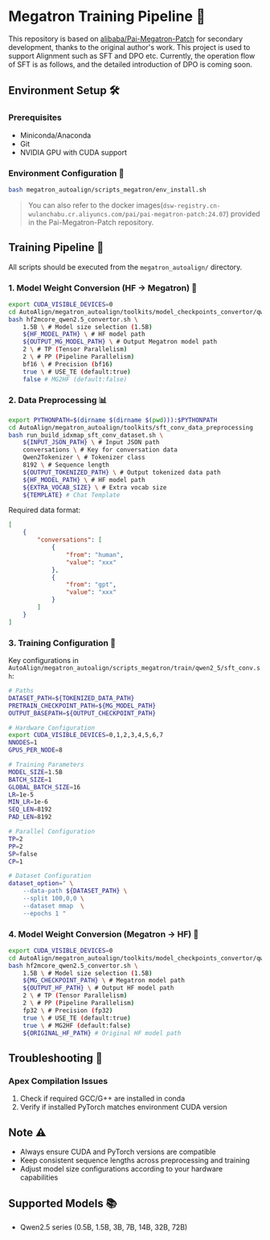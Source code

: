 # Megatron Training Pipeline 🚀

This repository is based on [alibaba/Pai-Megatron-Patch](https://github.com/alibaba/Pai-Megatron-Patch.git) for secondary development, thanks to the original author's work. This project is used to support Alignment such as SFT and DPO etc. Currently, the operation flow of SFT is as follows, and the detailed introduction of DPO is coming soon.

## Environment Setup 🛠️

### Prerequisites
- Miniconda/Anaconda
- Git
- NVIDIA GPU with CUDA support

### Environment Configuration 🔧
```bash
bash megatron_autoalign/scripts_megatron/env_install.sh
```
> You can also refer to the docker images(`dsw-registry.cn-wulanchabu.cr.aliyuncs.com/pai/pai-megatron-patch:24.07`)  provided in the Pai-Megatron-Patch repository.
## Training Pipeline 🔄

All scripts should be executed from the `megatron_autoalign/` directory.

### 1. Model Weight Conversion (HF → Megatron) 🔄

```bash
export CUDA_VISIBLE_DEVICES=0
cd AutoAlign/megatron_autoalign/toolkits/model_checkpoints_convertor/qwen
bash hf2mcore_qwen2.5_convertor.sh \
    1.5B \ # Model size selection (1.5B)
    ${HF_MODEL_PATH} \ # HF model path
    ${OUTPUT_MG_MODEL_PATH} \ # Output Megatron model path
    2 \ # TP (Tensor Parallelism)
    2 \ # PP (Pipeline Parallelism)
    bf16 \ # Precision (bf16)
    true \ # USE_TE (default:true)
    false # MG2HF (default:false)
```

### 2. Data Preprocessing 📊

```bash
export PYTHONPATH=$(dirname $(dirname $(pwd))):$PYTHONPATH
cd AutoAlign/megatron_autoalign/toolkits/sft_conv_data_preprocessing
bash run_build_idxmap_sft_conv_dataset.sh \
    ${INPUT_JSON_PATH} \ # Input JSON path
    conversations \ # Key for conversation data
    Qwen2Tokenizer \ # Tokenizer class
    8192 \ # Sequence length
    ${OUTPUT_TOKENIZED_PATH} \ # Output tokenized data path
    ${HF_MODEL_PATH} \ # HF model path
    ${EXTRA_VOCAB_SIZE} \ # Extra vocab size
    ${TEMPLATE} # Chat Template 
```

Required data format:
```json
[
    {
        "conversations": [
            {
                "from": "human",
                "value": "xxx"
            },
            {
                "from": "gpt",
                "value": "xxx"
            }
        ]
    }
]
```

### 3. Training Configuration 🎯

Key configurations in `AutoAlign/megatron_autoalign/scripts_megatron/train/qwen2_5/sft_conv.sh`:

```bash
# Paths
DATASET_PATH=${TOKENIZED_DATA_PATH}
PRETRAIN_CHECKPOINT_PATH=${MG_MODEL_PATH}
OUTPUT_BASEPATH=${OUTPUT_CHECKPOINT_PATH}

# Hardware Configuration
export CUDA_VISIBLE_DEVICES=0,1,2,3,4,5,6,7
NNODES=1
GPUS_PER_NODE=8

# Training Parameters
MODEL_SIZE=1.5B
BATCH_SIZE=1
GLOBAL_BATCH_SIZE=16
LR=1e-5
MIN_LR=1e-6
SEQ_LEN=8192
PAD_LEN=8192

# Parallel Configuration
TP=2
PP=2
SP=false
CP=1

# Dataset Configuration
dataset_option=" \
    --data-path ${DATASET_PATH} \
    --split 100,0,0 \
    --dataset mmap  \
    --epochs 1 "
```

### 4. Model Weight Conversion (Megatron → HF) 🔄

```bash
export CUDA_VISIBLE_DEVICES=0
cd AutoAlign/megatron_autoalign/toolkits/model_checkpoints_convertor/qwen
bash hf2mcore_qwen2.5_convertor.sh \
    1.5B \ # Model size selection (1.5B)
    ${MG_CHECKPOINT_PATH} \ # Megatron model path
    ${OUTPUT_HF_PATH} \ # Output HF model path
    2 \ # TP (Tensor Parallelism)
    2 \ # PP (Pipeline Parallelism)
    fp32 \ # Precision (fp32)
    true \ # USE_TE (default:true)
    true \ # MG2HF (default:false)
    ${ORIGINAL_HF_PATH} # Original HF model path
```

## Troubleshooting 🔧

### Apex Compilation Issues
1. Check if required GCC/G++ are installed in conda
2. Verify if installed PyTorch matches environment CUDA version

## Note ⚠️
- Always ensure CUDA and PyTorch versions are compatible
- Keep consistent sequence lengths across preprocessing and training
- Adjust model size configurations according to your hardware capabilities

## Supported Models 📚
- Qwen2.5 series (0.5B, 1.5B, 3B, 7B, 14B, 32B, 72B)